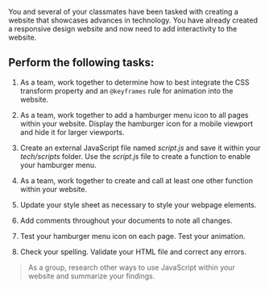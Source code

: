 <!--practice-->
You and several of your classmates have been tasked with creating a website that showcases advances in technology. You have already created a responsive design website and now need to add interactivity to the website.  

## Perform the following tasks: 
1. As a team, work together to determine how to best integrate the CSS transform property and an `@keyframes` rule for animation into the website. 

2. As a team, work together to add a hamburger menu icon to all pages within your website. Display the hamburger icon for a mobile viewport and hide it for larger viewports. 

3. Create an external JavaScript file named *script.js* and save it within your *tech/scripts* folder. Use the *script.js* file to create a function to enable your hamburger menu. 

4. As a team, work together to create and call at least one other function within your website. 

5. Update your style sheet as necessary to style your webpage elements.

6. Add comments throughout your documents to note all changes. 

7. Test your hamburger menu icon on each page. Test your animation. 

8. Check your spelling. Validate your HTML file and correct any errors. 

> As a group, research other ways to use JavaScript within your website and summarize your findings.
<!--
{
    "CopyExercise": {
        "name": "Chapter 9 YT03",
        "copyTarget": "/chapter9/yt03/student/*",
        "pasteTarget": "./"
    }
}
-->